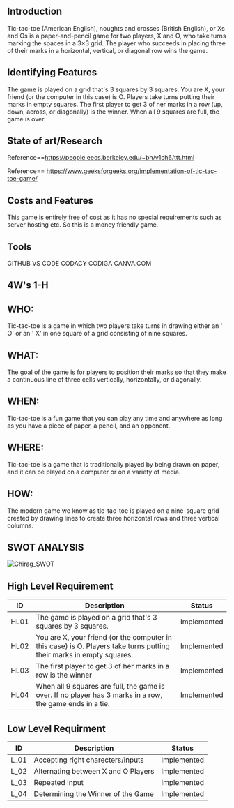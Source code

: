 ## Introduction 
Tic-tac-toe (American English), noughts and crosses (British English), or Xs
and Os is a paper-and-pencil game for two players, X and O, who take turns marking
the spaces in a 3×3 grid. The player who succeeds in placing three of their marks in a
horizontal, vertical, or diagonal row wins the game.


## Identifying Features 
The game is played on a grid that's 3 squares by 3 squares.
You are X, your friend (or the computer in this case) is O. Players take turns putting their marks in empty squares.
The first player to get 3 of her marks in a row (up, down, across, or diagonally) is the winner.
When all 9 squares are full, the game is over.

## State of art/Research
Reference==https://people.eecs.berkeley.edu/~bh/v1ch6/ttt.html


Reference== https://www.geeksforgeeks.org/implementation-of-tic-tac-toe-game/


## Costs and Features 
This game is entirely free of cost as it has no special requirements such as server hosting etc. So this is a money friendly game.


## Tools 
GITHUB
VS CODE
CODACY 
CODIGA
CANVA.COM

## 4W's 1-H

## WHO:
Tic-tac-toe is a game in which two players take turns in drawing either an ' O' or an ' X' in one square of a grid consisting of nine squares.

## WHAT:
The goal of the game is for players to position their marks so that they make a continuous line of three cells vertically, horizontally, or diagonally.

## WHEN:
Tic-tac-toe is a fun game that you can play any time and anywhere as long as you have a piece of paper, a pencil, and an opponent.

## WHERE:
Tic-tac-toe is a game that is traditionally played by being drawn on paper, and it can be played on a computer or on a variety of media.

## HOW:
The modern game we know as tic-tac-toe is played on a nine-square grid created by drawing lines to create three horizontal rows and three vertical columns. 

## SWOT ANALYSIS
![Chirag_SWOT](https://user-images.githubusercontent.com/60956507/153711616-45bd8c61-c547-478c-b0b9-f15885f412aa.png)

## High Level Requirement
| ID | Description | Status |
| --- | --- | --- |
| HL01 | The game is played on a grid that's 3 squares by 3 squares. | Implemented |
| HL02 | You are X, your friend (or the computer in this case) is O. Players take turns putting their marks in empty squares. | Implemented |
| HL03 | The first player to get 3 of her marks in a row is the winner | Implemented |
| HL04 | When all 9 squares are full, the game is over. If no player has 3 marks in a row, the game ends in a tie.| Implemented |


 ## Low Level Requirment
 | ID | Description | Status |
| --- | --- | --- |
| L_01 | Accepting right charecters/inputs | Implemented |
| L_02 | Alternating between X and O Players | Implemented |
| L_03 | Repeated input | Implemented |
| L_04 | Determining the Winner of the Game | Implemented |


